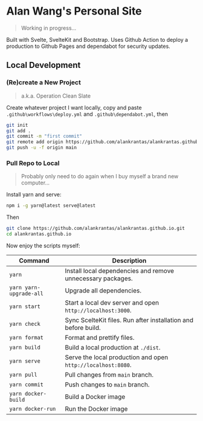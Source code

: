 # Alan Wang's Personal Site

> Working in progress...

Built with Svelte, SvelteKit and Bootstrap. Uses Github Action to deploy a production to Github Pages and dependabot for security updates.

## Local Development

### (Re)create a New Project

> a.k.a. Operation Clean Slate

Create whatever project I want locally, copy and paste `.github\workflows\deploy.yml` and `.github\dependabot.yml`, then

```bash
git init
git add .
git commit -m "first commit"
git remote add origin https://github.com/alankrantas/alankrantas.github.io.git
git push -u -f origin main
```

### Pull Repo to Local

> Probably only need to do again when I buy myself a brand new computer...

Install yarn and serve:

```bash
npm i -g yarn@latest serve@latest
```

Then

```bash
git clone https://github.com/alankrantas/alankrantas.github.io.git
cd alankrantas.github.io
```

Now enjoy the scripts myself:

| Command                 | Description                                                    |
| ----------------------- | -------------------------------------------------------------- |
| `yarn`                  | Install local dependencies and remove unnecessary packages.    |
| `yarn yarn-upgrade-all` | Upgrade all dependencies.                                      |
| `yarn start`            | Start a local dev server and open `http://localhost:3000`.     |
| `yarn check`            | Sync ScelteKit files. Run after installation and before build. |
| `yarn format`           | Format and prettify files.                                     |
| `yarn build`            | Build a local production at `./dist`.                          |
| `yarn serve`            | Serve the local production and open `http://localhost:8080`.   |
| `yarn pull`             | Pull changes from `main` branch.                               |
| `yarn commit`           | Push changes to `main` branch.                                 |
| `yarn docker-build`     | Build a Docker image                                           |
| `yarn docker-run`       | Run the Docker image                                           |
